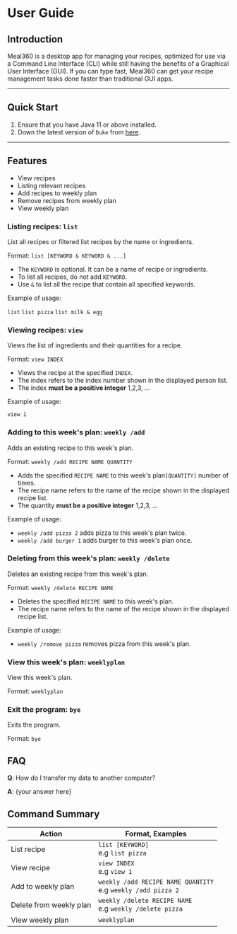 # User Guide

## Introduction

Meal360 is a desktop app for managing your recipes, optimized for use via a Command Line Interface (CLI) while still having the benefits of a Graphical User Interface (GUI). If you can type fast, Meal360 can get your recipe management tasks done faster than traditional GUI apps.

___

## Quick Start

1. Ensure that you have Java 11 or above installed. 
2. Down the latest version of `Duke` from [here](http://link.to/duke).

___

## Features

* View recipes
* Listing relevant recipes
* Add recipes to weekly plan
* Remove recipes from weekly plan
* View weekly plan

### Listing recipes: `list`

List all recipes or filtered list recipes by the name or ingredients.

Format: `list [KEYWORD & KEYWORD & ...]`

* The `KEYWORD` is optional. It can be a name of recipe or ingredients.
* To list all recipes, do not add `KEYWORD`.
* Use `&` to list all the recipe that contain all specified keywords.

Example of usage:

`list`
`list pizza`
`list milk & egg`

### Viewing recipes: `view`

Views the list of ingredients and their quantities for a recipe.

Format: `view INDEX`

* Views the recipe at the specified `INDEX`.
* The index refers to the index number shown in the displayed person list.
* The index **must be a positive integer** 1,2,3, ...

Example of usage:

`view 1`

### Adding to this week's plan: `weekly /add`

Adds an existing recipe to this week's plan.

Format: `weekly /add RECIPE NAME QUANTITY`

* Adds the specified `RECIPE NAME` to this week's plan`[QUANTITY]` number of times.
* The recipe name refers to the name of the recipe shown in the displayed recipe list.
* The quantity **must be a positive
  integer** 1,2,3, ...

Example of usage:

* `weekly /add pizza 2` adds pizza to this week's plan twice.
* `weekly /add burger 1` adds burger to this week's plan once.

### Deleting from this week's plan: `weekly /delete`

Deletes an existing recipe from this week's plan.

Format: `weekly /delete RECIPE NAME`

* Deletes the specified `RECIPE NAME` to this week's plan.
* The recipe name refers to the name of the recipe shown in the displayed recipe list.

Example of usage:

* `weekly /remove pizza` removes pizza from this week's plan.

### View this week's plan: `weeklyplan`

View this week's plan.

Format: `weeklyplan`

### Exit the program: `bye`

Exits the program.

Format: `bye`

## FAQ

**Q**: How do I transfer my data to another computer?

**A**: {your answer here}

## Command Summary
| Action | Format, Examples                      | 
|--------|---------------------------------------|
|List recipe | `list [KEYWORD]`<br/>e.g `list pizza` |
|View recipe | `view INDEX`<br/>e.g `view 1` |
|Add to weekly plan | `weekly /add RECIPE NAME QUANTITY`<br/>e.g `weekly /add pizza 2` |
|Delete from weekly plan | `weekly /delete RECIPE NAME`<br/>e.g `weekly /delete pizza` |
|View weekly plan | `weeklyplan` |
